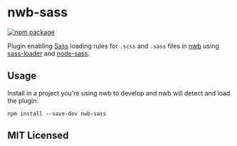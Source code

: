 # nwb-sass

[![npm package][npm-badge]][npm]

Plugin enabling [Sass](http://sass-lang.com/) loading rules for `.scss` and `.sass` files in [nwb](https://github.com/insin/nwb) using [sass-loader](https://github.com/webpack-contrib/sass-loader) and [node-sass](https://github.com/sass/node-sass).

## Usage

Install in a project you're using nwb to develop and nwb will detect and load the plugin:

```
npm install --save-dev nwb-sass
```

## MIT Licensed

[npm-badge]: https://img.shields.io/npm/v/nwb-sass.svg?style=flat-square
[npm]: https://www.npmjs.org/package/nwb-sass
